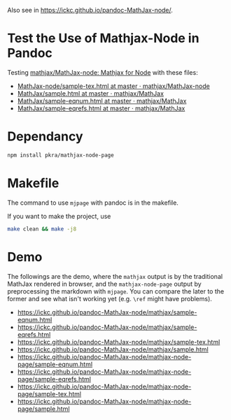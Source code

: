 Also see in <https://ickc.github.io/pandoc-MathJax-node/>.

# Test the Use of Mathjax-Node in Pandoc

Testing [mathjax/MathJax-node: Mathjax for Node](https://github.com/mathjax/MathJax-node) with these files:

- [MathJax-node/sample-tex.html at master · mathjax/MathJax-node](https://github.com/mathjax/MathJax-node/blob/master/test-files/sample-tex.html)
- [MathJax/sample.html at master · mathjax/MathJax](https://github.com/mathjax/MathJax/blob/master/test/sample.html)
- [MathJax/sample-eqnum.html at master · mathjax/MathJax](https://github.com/mathjax/MathJax/blob/master/test/sample-eqnum.html)
- [MathJax/sample-eqrefs.html at master · mathjax/MathJax](https://github.com/mathjax/MathJax/blob/master/test/sample-eqrefs.html)

# Dependancy

```bash
npm install pkra/mathjax-node-page
```

# Makefile

The command to use `mjpage` with pandoc is in the makefile.

If you want to make the project, use

```bash
make clean && make -j8
```

# Demo

The followings are the demo, where the `mathjax` output is by the traditional MathJax rendered in browser, and the `mathjax-node-page` output by preprocessing the markdown with `mjpage`. You can compare the later to the former and see what isn't working yet (e.g. `\ref` might have problems).

- <https://ickc.github.io/pandoc-MathJax-node/mathjax/sample-eqnum.html>
- <https://ickc.github.io/pandoc-MathJax-node/mathjax/sample-eqrefs.html>
- <https://ickc.github.io/pandoc-MathJax-node/mathjax/sample-tex.html>
- <https://ickc.github.io/pandoc-MathJax-node/mathjax/sample.html>
- <https://ickc.github.io/pandoc-MathJax-node/mathjax-node-page/sample-eqnum.html>
- <https://ickc.github.io/pandoc-MathJax-node/mathjax-node-page/sample-eqrefs.html>
- <https://ickc.github.io/pandoc-MathJax-node/mathjax-node-page/sample-tex.html>
- <https://ickc.github.io/pandoc-MathJax-node/mathjax-node-page/sample.html>
